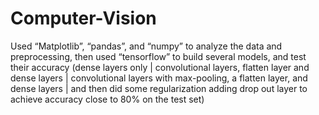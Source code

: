 # Computer-Vision
Used “Matplotlib”, “pandas”, and “numpy” to analyze the data and preprocessing, then used “tensorflow” to build several models, and test their accuracy (dense layers only | convolutional layers, flatten layer and dense layers | convolutional layers with max-pooling, a flatten layer, and dense layers | and then did some regularization adding drop out layer to achieve accuracy close to 80% on the test set)
